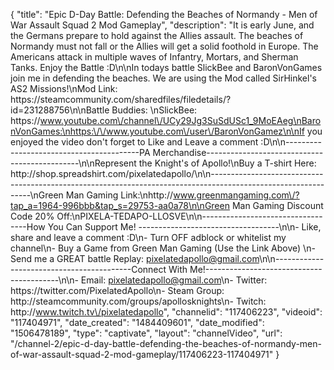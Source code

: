{
    "title": "Epic D-Day Battle: Defending the Beaches of Normandy - Men of War Assault Squad 2 Mod Gameplay",
    "description": "It is early June, and the Germans prepare to hold against the Allies assault.  The beaches of Normandy must not fall or the Allies will get a solid foothold in Europe.  The Americans attack in multiple waves of Infantry, Mortars, and Sherman Tanks.  Enjoy the Battle :D\n\nIn todays battle SlickBee and BaronVonGames join me in defending the beaches.  We are using the Mod called SirHinkel's AS2 Missions!\nMod Link: https:\/\/steamcommunity.com\/sharedfiles\/filedetails\/?id=231288756\n\nBattle Buddies: \nSlickBee: https:\/\/www.youtube.com\/channel\/UCy29Jg3SuSdUSc1_9MoEAeg\nBaronVonGames:\nhttps:\/\/www.youtube.com\/user\/BaronVonGamez\n\nIf you enjoyed the video don't forget to Like and Leave a comment :D\n\n-----------------------------------------PA Merchandise----------------------------------------------\n\nRepresent the Knight's of Apollo!\nBuy a T-shirt Here: http:\/\/shop.spreadshirt.com\/pixelatedapollo\/\n\n---------------------------------------------------------------------------------------------------------------\nGreen Man Gaming Link:\nhttp:\/\/www.greenmangaming.com\/?tap_a=1964-996bbb&tap_s=29753-aa0a78\n\nGreen Man Gaming Discount Code 20% Off:\nPIXELA-TEDAPO-LLOSVE\n\n----------------------------------How You Can Support Me! -----------------------------------\n\n- Like, share and leave a comment :D\n- Turn OFF adblock or whitelist my channel\n- Buy a Game from Green Man Gaming (Use the Link Above) \n- Send me a GREAT battle Replay: pixelatedapollo@gmail.com\n\n------------------------------------------Connect With Me!-----------------------------------------\n\n- Email: pixelatedapollo@gmail.com\n- Twitter: https:\/\/twitter.com\/PixelatedApollo\n- Steam Group:  http:\/\/steamcommunity.com\/groups\/apollosknights\n- Twitch: http:\/\/www.twitch.tv\/pixelatedapollo",
    "channelid": "117406223",
    "videoid": "117404971",
    "date_created": "1484409601",
    "date_modified": "1506478189",
    "type": "captivate",
    "layout": "channelVideo",
    "url": "\/channel-2\/epic-d-day-battle-defending-the-beaches-of-normandy-men-of-war-assault-squad-2-mod-gameplay\/117406223-117404971"
}